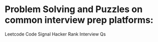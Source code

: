 # Problem Solving and Puzzles on common interview prep platforms:
Leetcode
<n> Code Signal
<n> Hacker Rank
<n> Interview Qs
